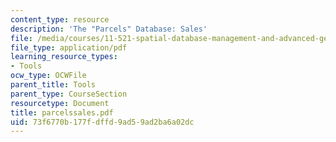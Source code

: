 ```yaml
---
content_type: resource
description: 'The "Parcels" Database: Sales'
file: /media/courses/11-521-spatial-database-management-and-advanced-geographic-information-systems-spring-2003/73f6770b177fdffd9ad59ad2ba6a02dc_parcelssales.pdf
file_type: application/pdf
learning_resource_types:
- Tools
ocw_type: OCWFile
parent_title: Tools
parent_type: CourseSection
resourcetype: Document
title: parcelssales.pdf
uid: 73f6770b-177f-dffd-9ad5-9ad2ba6a02dc
---
```

